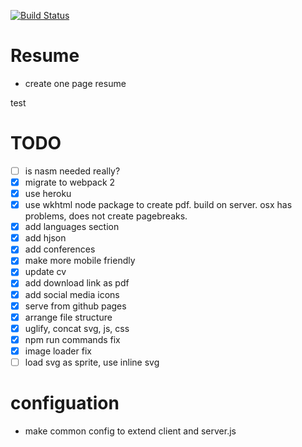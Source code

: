 [![Build Status](https://img.shields.io/travis/berkin/resume.svg?style=flat)](https://travis-ci.org/berkin/resume)

# Resume
 - create one page resume
 
 test
# TODO
- [ ] is nasm needed really?
- [x] migrate to webpack 2
- [x] use heroku
- [x] use wkhtml node package to create pdf. build on server. osx has problems, does not create pagebreaks.
- [x] add languages section
- [x] add hjson
- [x] add conferences
- [x] make more mobile friendly
- [x] update cv
- [x] add download link as pdf
- [x] add social media icons
- [x] serve from github pages
- [x] arrange file structure
- [x] uglify, concat svg, js, css
- [x] npm run commands fix
- [x] image loader fix	
- [ ] load svg as sprite, use inline svg

# configuation
- make common config to extend client and server.js

